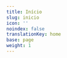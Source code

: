 ```yaml
---
title: Início
slug: inicio
icon: ''
noindex: false
translationKey: home
base: page
weight: 1
---
```


